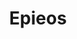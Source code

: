 ---
title: "Epieos"
description: "OSINT platform for retrieving information about email addresses, social media accounts, and other digital identities for investigations."
platforms: ["web"]
categories: ["OSINT"]
tags: ["email-osint", "account-discovery", "digital-footprint", "reconnaissance", "investigation-tool"]
url: "https://epieos.com"
documentation: "https://epieos.com/about"
---